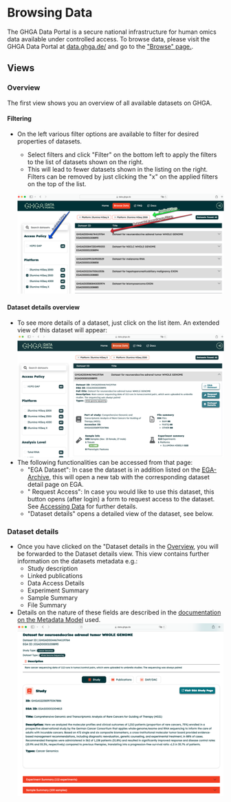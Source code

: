 # Browsing Data

The GHGA Data Portal is a secure national infrastructure for human omics data available under controlled access. To browse data, please visit the GHGA Data Portal at [data.ghga.de/](https://data.ghga.de/) and go to the ["Browse" page.](https://data.ghga.de/browse).

## Views
### Overview
The first view shows you an overview of all available datasets on GHGA.

#### Filtering
- On the left various filter options are available to filter for desired properties of datasets.
    - Select filters and click "Filter" on the bottom left to apply the filters to the list of datasets shown on the right.
    - This will lead to fewer datasets shown in the listing on the right. Filters can be removed by just clicking the "x" on the applied filters on the top of the list.

    ![Filter View](../assets/img/filter_view.png)


#### Dataset details overview
- To see more details of a dataset, just click on the list item. An extended view of this dataset will appear:
![Dataset Details View](../assets/img/dataset_details_overview.png)
- The following functionalities can be accessed from that page:
    - "EGA Dataset": In case the dataset is in addition listed on the [EGA-Archive](https://ega-archive.org/), this will open a new tab with the corresponding dataset detail page on EGA.
    - " Request Access": In case you would like to use this dataset, this button opens (after login) a form to request access to the dataset. See [Accessing Data](accessing_data.md) for further details.
    - "Dataset details" opens a detailed view of the dataset, see below.

### Dataset details
- Once you have clicked on the "Dataset details in the [Overview](#overview), you will be forwarded to the Dataset details view. This view contains further information on the datasets metadata e.g.:
    - Study description
    - Linked publications
    - Data Access Details
    - Experiment Summary
    - Sample Summary
    - File Summary
- Details on the nature of these fields are described in the [documentation on the Metadata Model](../metadata/overview.md) used.
![Dataset Details View](../assets/img/detail_view.png)

